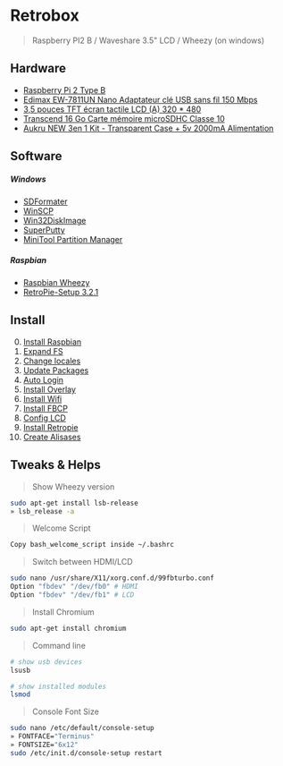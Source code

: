 # Retrobox
> Raspberry PI2 B / Waveshare 3.5" LCD / Wheezy (on windows)

## Hardware

- [Raspberry Pi 2 Type B](http://www.amazon.fr/dp/B00T2U7R7I)
- [Edimax EW-7811UN Nano Adaptateur clé USB sans fil 150 Mbps](http://www.amazon.fr/dp/B003MTTJOY)
- [3,5 pouces TFT écran tactile LCD (A) 320 * 480](http://www.amazon.fr/dp/B00SKOPWC4)
- [Transcend 16 Go Carte mémoire microSDHC Classe 10](http://www.amazon.fr/dp/B00APCMMEK)
- [Aukru NEW 3en 1 Kit - Transparent Case + 5v 2000mA Alimentation](http://www.amazon.fr/dp/B00UCSO9G6)

## Software

##### Windows

- [SDFormater](https://www.sdcard.org/downloads/formatter_4/)
- [WinSCP](https://winscp.net/eng/docs/lang:fr)
- [Win32DiskImage](http://sourceforge.net/projects/win32diskimager/)
- [SuperPutty](https://github.com/jimradford/superputty)
- [MiniTool Partition Manager](http://www.partitionwizard.com)

##### Raspbian

- [Raspbian Wheezy](https://www.raspberrypi.org/downloads/raspbian/)
- [RetroPie-Setup 3.2.1](https://github.com/RetroPie/RetroPie-Setup/archive/3.2.1.tar.gz)

## Install

0. [Install Raspbian](./retrobox/00-install_raspbian.md)
1. [Expand FS](./retrobox/01-expand_fs.md)
2. [Change locales](./retrobox/02-change_locales.md)
3. [Update Packages](./retrobox/03-update_packages.md)
4. [Auto Login](./retrobox/04-auto_login.md)
5. [Install Overlay](./retrobox/05-install_overlay.md)
6. [Install Wifi](./retrobox/06-install_wifi.md)
7. [Install FBCP](./retrobox/07-install_fbcp.md)
8. [Config LCD](./retrobox/08-config_lcd.md)
9. [Install Retropie](./retrobox/09-install_retropie.md)
10. [Create Alisases](./retrobox/10-create_aliases.md)

## Tweaks & Helps

> Show Wheezy version

```bash
sudo apt-get install lsb-release
» lsb_release -a
```

> Welcome Script

```bash
Copy bash_welcome_script inside ~/.bashrc
```

> Switch between HDMI/LCD

```bash
sudo nano /usr/share/X11/xorg.conf.d/99fbturbo.conf
Option "fbdev" "/dev/fb0" # HDMI
Option "fbdev" "/dev/fb1" # LCD
```

> Install Chromium

```bash
sudo apt-get install chromium
```

> Command line

```bash
# show usb devices
lsusb

# show installed modules
lsmod
```

> Console Font Size

```bash
sudo nano /etc/default/console-setup
» FONTFACE="Terminus"
» FONTSIZE="6x12"
sudo /etc/init.d/console-setup restart
```
